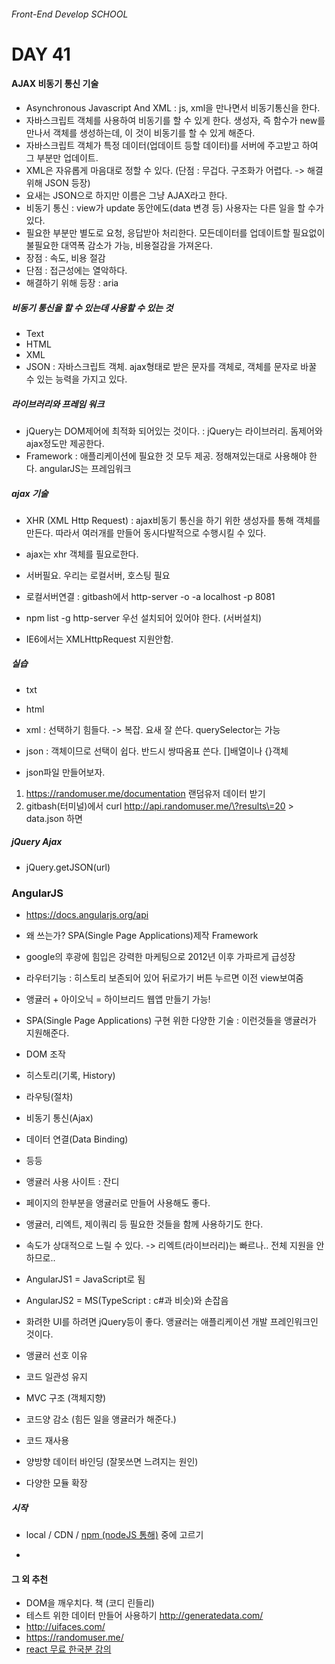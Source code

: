 ###### Front-End Develop SCHOOL

# DAY 41

#### AJAX 비동기 통신 기술 

- Asynchronous Javascript And XML : js, xml을 만나면서 비동기통신을 한다. 
- 자바스크립트 객체를 사용하여 비동기를 할 수 있게 한다. 생성자, 즉 함수가 new를 만나서 객체를 생성하는데, 이 것이 비동기를 할 수 있게 해준다. 
- 자바스크립트 객체가 특정 데이터(업데이트 등할 데이터)를 서버에 주고받고 하여 그 부분만 업데이트.
- XML은 자유롭게 마음대로 정할 수 있다. (단점 : 무겁다. 구조화가 어렵다. -> 해결위해 JSON 등장)
- 요새는 JSON으로 하지만 이름은 그냥 AJAX라고 한다. 
- 비동기 통신 : view가 update 동안에도(data 변경 등) 사용자는 다른 일을 할 수가 있다. 
- 필요한 부분만 별도로 요청, 응답받아 처리한다. 모든데이터를 업데이트할 필요없이 불필요한 대역폭 감소가 가능, 비용절감을 가져온다. 
- 장점 : 속도, 비용 절감 
- 단점 : 접근성에는 열악하다. 
 - 해결하기 위해 등장 : aria 

##### 비동기 통신을 할 수 있는데 사용할 수 있는 것 
- Text
- HTML
- XML
- JSON : 자바스크립트 객체. ajax형태로 받은 문자를 객체로, 객체를 문자로 바꿀 수 있는 능력을 가지고 있다. 


##### 라이브러리와 프레임 워크 
- jQuery는 DOM제어에 최적화 되어있는 것이다. : jQuery는 라이브러리. 돔제어와 ajax정도만 제공한다.
- Framework : 애플리케이션에 필요한 것 모두 제공. 정해져있는대로 사용해야 한다. angularJS는 프레임워크

##### ajax 기술 
- XHR (XML Http Request) : ajax비동기 통신을 하기 위한 생성자를 통해 객체를 만든다. 따라서 여러개를 만들어 동시다발적으로 수행시킬 수 있다. 
- ajax는 xhr 객체를 필요로한다. 
- 서버필요. 우리는 로컬서버, 호스팅 필요

- 로컬서버연결 : gitbash에서 http-server -o -a localhost -p 8081
 - npm list -g http-server 우선 설치되어 있어야 한다. (서버설치)

- IE6에서는 XMLHttpRequest 지원안함. 


##### 실습
- txt
- html
- xml : 선택하기 힘들다. -> 복잡. 요새 잘 쓴다. querySelector는 가능
- json : 객체이므로 선택이 쉽다. 반드시 쌍따옴표 쓴다. []배열이나 {}객체

- json파일 만들어보자. 
1. <https://randomuser.me/documentation> 랜덤유저 데이터 받기
2. gitbash(터미널)에서 curl http://api.randomuser.me/\?results\=20 > data.json 하면 


##### jQuery Ajax
- jQuery.getJSON(url)


### AngularJS
- <https://docs.angularjs.org/api> 
- 왜 쓰는가? SPA(Single Page Applications)제작 Framework 
- google의 후광에 힘입은 강력한 마케팅으로 2012년 이후 가파르게 급성장

- 라우터기능 : 히스토리 보존되어 있어 뒤로가기 버튼 누르면 이전 view보여줌

- 앵귤러 + 아이오닉 = 하이브리드 웹앱 만들기 가능! 

- SPA(Single Page Applications) 구현 위한 다양한 기술 : 이런것들을 앵귤러가 지원해준다. 
 - DOM 조작
 - 히스토리(기록, History)
 - 라우팅(절차)
 - 비동기 통신(Ajax)
 - 데이터 연결(Data Binding)
 - 등등 

- 앵귤러 사용 사이트 : 잔디 
- 페이지의 한부분을 앵귤러로 만들어 사용해도 좋다. 
- 앵귤러, 리엑트, 제이쿼리 등 필요한 것들을 함께 사용하기도 한다. 
- 속도가 상대적으로 느릴 수 있다. -> 리엑트(라이브러리)는 빠르나.. 전체 지원을 안하므로.. 

- AngularJS1 = JavaScript로 됨
- AngularJS2 = MS(TypeScript : c#과 비슷)와 손잡음

- 화려한 UI를 하려면 jQuery등이 좋다. 앵귤러는 애플리케이션 개발 프레인워크인 것이다.

- 앵귤러 선호 이유
 - 코드 일관성 유지
 - MVC 구조 (객체지향)
 - 코드양 감소 (힘든 일을 앵귤러가 해준다.)
 - 코드 재사용
 - 양방향 데이터 바인딩 (잘못쓰면 느려지는 원인)
 - 다양한 모듈 확장 

##### 시작
- local / CDN / [npm (nodeJS 통해)](https://bower.io/) 중에 고르기

-

#### 그 외 추천
- DOM을 깨우치다. 책 (코디 린들리)
- 테스트 위한 데이터 만들어 사용하기 <http://generatedata.com/>
- <http://uifaces.com/>
- <https://randomuser.me/>
- [react 무료 한국분 강의](https://www.youtube.com/watch?v=GEoNiUcVwjE&list=PL9FpF_z-xR_GMujql3S_XGV2SpdfDBkeC)